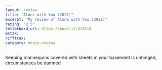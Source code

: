 ```yaml
---
layout: review
title: "Alone with You (2021)"
excerpt: "My review of Alone with You (2021)"
rating: "2.5"
letterboxd_url: https://boxd.it/3tXltB
mst3k:
rifftrax:
category: movie-review
---
```


Keeping mannequins covered with sheets in your basement is unhinged, circumstances be damned
